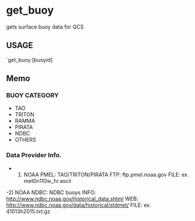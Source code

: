 # get_buoy
gets surface buoy data for QCS  

## USAGE 
`get_buoy [buoyid]

## Memo 
### BUOY CATEGORY
- TAO 
- TRITON 
- RAMMA 
- PIRATA 
- NDBC
- OTHERS

### Data Provider Info.
- 1) NOAA PMEL: TAO/TRITON/PIRATA 
FTP:  ftp.pmel.noaa.gov
FILE: ex. met0n110w_hr.ascii  
  
-2) NOAA NDBC: NDBC buoys
INFO: http://www.ndbc.noaa.gov/historical_data.shtml
WEB: http://www.ndbc.noaa.gov/data/historical/stdmet/
FILE: ex. 41013h2015.txt.gz
